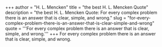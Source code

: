 +++
author = "H. L. Mencken"
title = "the best H. L. Mencken Quote"
description = "the best H. L. Mencken Quote: For every complex problem there is an answer that is clear, simple, and wrong."
slug = "for-every-complex-problem-there-is-an-answer-that-is-clear-simple-and-wrong"
quote = '''For every complex problem there is an answer that is clear, simple, and wrong.'''
+++
For every complex problem there is an answer that is clear, simple, and wrong.
